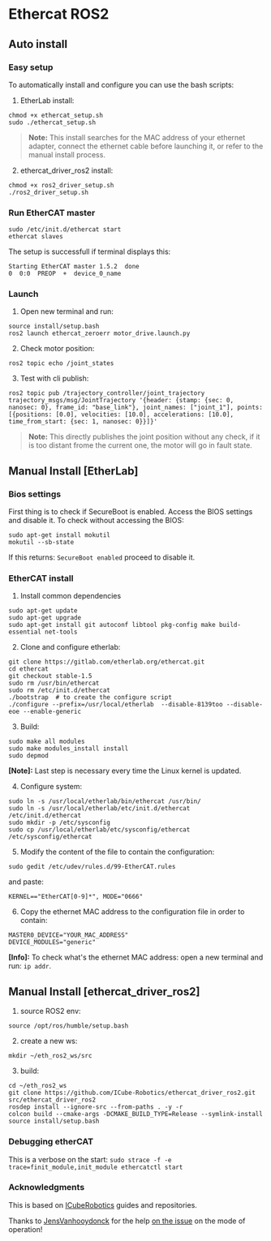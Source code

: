 # Ethercat ROS2

## Auto install

### Easy setup
To automatically install and configure you can use the bash scripts:
1. EtherLab install:
```
chmod +x ethercat_setup.sh
sudo ./ethercat_setup.sh
```

> **Note:** This install searches for the MAC address of your ethernet adapter, connect the ethernet cable before launching it, or refer to the manual install process.

2. ethercat_driver_ros2 install:
```
chmod +x ros2_driver_setup.sh
./ros2_driver_setup.sh
```

### Run EtherCAT master

```
sudo /etc/init.d/ethercat start
ethercat slaves
```

The setup is successfull if terminal displays this:
```
Starting EtherCAT master 1.5.2  done
0  0:0  PREOP  +  device_0_name
```

### Launch

1. Open new terminal and run:
```
source install/setup.bash
ros2 launch ethercat_zeroerr motor_drive.launch.py
```

2. Check motor position:
```
ros2 topic echo /joint_states
```

3. Test with cli publish:
```
ros2 topic pub /trajectory_controller/joint_trajectory trajectory_msgs/msg/JointTrajectory '{header: {stamp: {sec: 0, nanosec: 0}, frame_id: "base_link"}, joint_names: ["joint_1"], points: [{positions: [0.0], velocities: [10.0], accelerations: [10.0], time_from_start: {sec: 1, nanosec: 0}}]}'
```

> **Note:** This directly publishes the joint position without any check, if it is too distant frome the current one, the motor will go in fault state.

## Manual Install [EtherLab]

### Bios settings
First thing is to check if SecureBoot is enabled. Access the BIOS settings and disable it. To check without accessing the BIOS:
```
sudo apt-get install mokutil
mokutil --sb-state
```

If this returns: `SecureBoot enabled` proceed to disable it.


### EtherCAT install

1. Install common dependencies
```
sudo apt-get update
sudo apt-get upgrade
sudo apt-get install git autoconf libtool pkg-config make build-essential net-tools
```

2. Clone and configure etherlab:
```
git clone https://gitlab.com/etherlab.org/ethercat.git
cd ethercat
git checkout stable-1.5
sudo rm /usr/bin/ethercat
sudo rm /etc/init.d/ethercat
./bootstrap  # to create the configure script
./configure --prefix=/usr/local/etherlab  --disable-8139too --disable-eoe --enable-generic
```

3. Build:
```
sudo make all modules
sudo make modules_install install
sudo depmod
```

**[Note]:** Last step is necessary every time the Linux kernel is updated.

4. Configure system:
```
sudo ln -s /usr/local/etherlab/bin/ethercat /usr/bin/
sudo ln -s /usr/local/etherlab/etc/init.d/ethercat /etc/init.d/ethercat
sudo mkdir -p /etc/sysconfig
sudo cp /usr/local/etherlab/etc/sysconfig/ethercat /etc/sysconfig/ethercat
```

5. Modify the content of the file to contain the configuration:
```
sudo gedit /etc/udev/rules.d/99-EtherCAT.rules
```
and paste: 
```
KERNEL=="EtherCAT[0-9]*", MODE="0666"
```

6. Copy the ethernet MAC address to the configuration file in order to contain:
```
MASTER0_DEVICE="YOUR_MAC_ADDRESS"
DEVICE_MODULES="generic"
```

**[Info]:** To check what's the ethernet MAC address: open a new terminal and run: `ip addr`.


## Manual Install [ethercat_driver_ros2]
1. source ROS2 env: 
```
source /opt/ros/humble/setup.bash
```

2. create a new ws: 
```
mkdir ~/eth_ros2_ws/src
```

3. build:
```
cd ~/eth_ros2_ws
git clone https://github.com/ICube-Robotics/ethercat_driver_ros2.git src/ethercat_driver_ros2
rosdep install --ignore-src --from-paths . -y -r
colcon build --cmake-args -DCMAKE_BUILD_TYPE=Release --symlink-install
source install/setup.bash
```

### Debugging etherCAT
This is a verbose on the start: `sudo strace -f -e trace=finit_module,init_module ethercatctl start`

### Acknowledgments

This is based on [ICubeRobotics](https://github.com/ICube-Robotics) guides and repositories.

Thanks to [JensVanhooydonck](https://github.com/JensVanhooydonck) for the help [on the issue](https://github.com/ICube-Robotics/ethercat_driver_ros2/issues/87) on the mode of operation!

